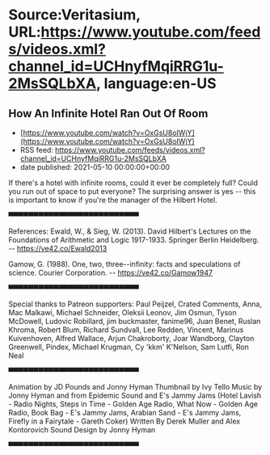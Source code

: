 # Source:Veritasium, URL:https://www.youtube.com/feeds/videos.xml?channel_id=UCHnyfMqiRRG1u-2MsSQLbXA, language:en-US

## How An Infinite Hotel Ran Out Of Room
 - [https://www.youtube.com/watch?v=OxGsU8oIWjY](https://www.youtube.com/watch?v=OxGsU8oIWjY)
 - RSS feed: https://www.youtube.com/feeds/videos.xml?channel_id=UCHnyfMqiRRG1u-2MsSQLbXA
 - date published: 2021-05-10 00:00:00+00:00

If there's a hotel with infinite rooms, could it ever be completely full? Could you run out of space to put everyone? The surprising answer is yes -- this is important to know if you're the manager of the Hilbert Hotel. 

▀▀▀▀▀▀▀▀▀▀▀▀▀▀▀▀▀▀▀▀▀▀▀▀▀▀ 

References: Ewald, W., & Sieg, W. (2013). David Hilbert's Lectures on the Foundations of Arithmetic and Logic 1917-1933. Springer Berlin Heidelberg. -- https://ve42.co/Ewald2013

Gamow, G. (1988). One, two, three--infinity: facts and speculations of science. Courier Corporation. -- https://ve42.co/Gamow1947

 ▀▀▀▀▀▀▀▀▀▀▀▀▀▀▀▀▀▀▀▀▀▀▀▀▀▀ 

Special thanks to Patreon supporters: Paul Peijzel, Crated Comments, Anna, Mac Malkawi, Michael Schneider, Oleksii Leonov, Jim Osmun, Tyson McDowell, Ludovic Robillard, jim buckmaster, fanime96, Juan Benet, Ruslan Khroma, Robert Blum, Richard Sundvall, Lee Redden, Vincent, Marinus Kuivenhoven, Alfred Wallace, Arjun Chakroborty, Joar Wandborg, Clayton Greenwell, Pindex, Michael Krugman, Cy 'kkm' K'Nelson, Sam Lutfi, Ron Neal 

▀▀▀▀▀▀▀▀▀▀▀▀▀▀▀▀▀▀▀▀▀▀▀▀▀▀ 

Animation by JD Pounds and Jonny Hyman
Thumbnail by Ivy Tello
Music by Jonny Hyman and from Epidemic Sound and E's Jammy Jams (Hotel Lavish - Radio Nights, Steps in Time - Golden Age Radio, What Now - Golden Age Radio, Book Bag - E's Jammy Jams, Arabian Sand - E's Jammy Jams, Firefly in a Fairytale - Gareth Coker)
Written By Derek Muller and Alex Kontorovich
Sound Design by Jonny Hyman

 ▀▀▀▀▀▀▀▀▀▀▀▀▀▀▀▀▀▀▀▀▀▀▀▀▀▀

